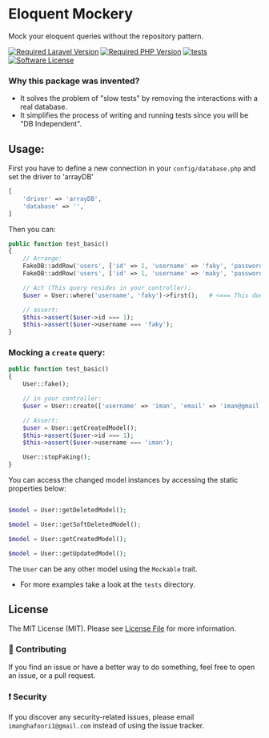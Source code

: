 # Eloquent Mockery

Mock your eloquent queries without the repository pattern.


[![Required Laravel Version][ico-laravel]][link-packagist]
<a href="https://packagist.org/packages/imanghafoori/eloquent-mockery" rel="nofollow"><img src="https://camo.githubusercontent.com/ff110760ba1d6de9119c4599aee70aa0d65137c1a8fcffe539912f723da66b9d/68747470733a2f2f696d672e736869656c64732e696f2f7061636b61676973742f7068702d762f696d616e676861666f6f72692f6c61726176656c2d6d6963726f73636f70653f636f6c6f723d253233383839324246267374796c653d666c61742d737175617265266c6f676f3d706870" alt="Required PHP Version" data-canonical-src="https://img.shields.io/packagist/php-v/imanghafoori/eloquent-mockery?color=%238892BF&amp;style=flat-square&amp;logo=php" style="max-width: 100%;"></a>
[![tests](https://github.com/imanghafoori1/eloquent-mockery/actions/workflows/tests.yml/badge.svg?branch=main)](https://github.com/imanghafoori1/eloquent-mockery/actions/workflows/tests.yml)
<a href="https://github.com/imanghafoori1/eloquent-mockery/blob/main/LICENSE"><img src="https://camo.githubusercontent.com/d885b3999bb863974fb67118174bb0402d089a89/68747470733a2f2f696d672e736869656c64732e696f2f62616467652f6c6963656e73652d4d49542d626c75652e7376673f7374796c653d726f756e642d737175617265" alt="Software License" data-canonical-src="https://img.shields.io/badge/license-MIT-blue.svg?style=round-square" style="max-width:100%;"></a>

### Why this package was invented?
- It solves the problem of "slow tests" by removing the interactions with a real database.
- It simplifies the process of writing and running tests since you will be "DB Independent".

## Usage:
First you have to define a new connection in your `config/database.php` and set the driver to 'arrayDB'
```php
[
    'driver' => 'arrayDB',
    'database' => '',
]
```

Then you can:

```php
public function test_basic()
{
    // Arrange:
    FakeDB::addRow('users', ['id' => 1, 'username' => 'faky', 'password' => '...']);
    FakeDB::addRow('users', ['id' => 1, 'username' => 'maky', 'password' => '...']]);

    // Act (This query resides in your controller):
    $user = User::where('username', 'faky')->first();   # <=== This does NOT connect to DB.

    // assert:
    $this->assert($user->id === 1);
    $this->assert($user->username === 'faky');
}
```


### Mocking a `create` query:
```php
public function test_basic()
{
    User::fake();

    // in your controller:
    $user = User::create(['username' => 'iman', 'email' => 'iman@gmail.com']);   # <=== This does NOT connect to DB.

    // Assert:
    $user = User::getCreatedModel();
    $this->assert($user->id === 1);
    $this->assert($user->username === 'iman');

    User::stopFaking();
}
```
You can access the changed model instances by accessing the static properties below:
```php

$model = User::getDeletedModel();

$model = User::getSoftDeletedModel();

$model = User::getCreatedModel();

$model = User::getUpdatedModel();

```
The `User` can be any other model using the `Mockable` trait.


- For more examples take a look at the `tests` directory.

<a name="license"></a>
## License

The MIT License (MIT). Please see [License File](LICENSE.md) for more information.


<a name="contributing"></a>

### :raising_hand: Contributing
If you find an issue or have a better way to do something, feel free to open an issue, or a pull request.

<a name="security"></a>
### :exclamation: Security
If you discover any security-related issues, please email `imanghafoori1@gmail.com` instead of using the issue tracker.

[ico-laravel]: https://img.shields.io/badge/Laravel-%E2%89%A5%206.0-ff2d20?style=flat-square&logo=laravel
[ico-php]: https://img.shields.io/packagist/php-v/imanghafoori/eloquent-mockery?color=%238892BF&style=flat-square&logo=php
[link-packagist]: https://packagist.org/packages/imanghafoori/eloquent-mockery
